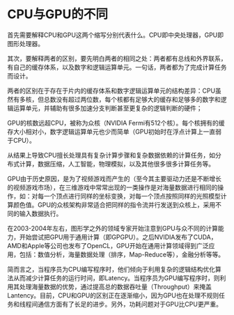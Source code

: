 # CPU与GPU的不同
首先需要解释CPU和GPU这两个缩写分别代表什么。CPU即中央处理器，GPU即图形处理器。

其次，要解释两者的区别，要先明白两者的相同之处：两者都有总线和外界联系，有自己的缓存体系，以及数字和逻辑运算单元。一句话，两者都为了完成计算任务而设计。

两者的区别在于存在于片内的缓存体系和数字逻辑运算单元的结构差异：CPU虽然有多核，但总数没有超过两位数，每个核都有足够大的缓存和足够多的数字和逻辑运算单元，并辅助有很多加速分支判断甚至更复杂的逻辑判断的硬件；

GPU的核数远超CPU，被称为众核（NVIDIA Fermi有512个核）。每个核拥有的缓存大小相对小，数字逻辑运算单元也少而简单（GPU初始时在浮点计算上一直弱于CPU）。

从结果上导致CPU擅长处理具有复杂计算步骤和复杂数据依赖的计算任务，如分布式计算，数据压缩，人工智能，物理模拟，以及其他很多很多计算任务等。

GPU由于历史原因，是为了视频游戏而产生的（至今其主要驱动力还是不断增长的视频游戏市场），在三维游戏中常常出现的一类操作是对海量数据进行相同的操作，如：对每一个顶点进行同样的坐标变换，对每一个顶点按照同样的光照模型计算颜色值。GPU的众核架构非常适合把同样的指令流并行发送到众核上，采用不同的输入数据执行。

在2003-2004年左右，图形学之外的领域专家开始注意到GPU与众不同的计算能力，开始尝试把GPU用于通用计算（即GPGPU）。之后NVIDIA发布了CUDA，AMD和Apple等公司也发布了OpenCL，GPU开始在通用计算领域得到广泛应用，包括：数值分析，海量数据处理（排序，Map-Reduce等），金融分析等等。

简而言之，当程序员为CPU编写程序时，他们倾向于利用复杂的逻辑结构优化算法从而减少计算任务的运行时间，即Latency。当程序员为GPU编写程序时，则利用其处理海量数据的优势，通过提高总的数据吞吐量（Throughput）来掩盖Lantency。目前，CPU和GPU的区别正在逐渐缩小，因为GPU也在处理不规则任务和线程间通信方面有了长足的进步。另外，功耗问题对于GPU比CPU更严重。

